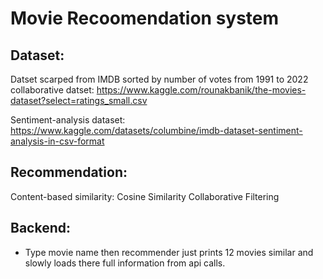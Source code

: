 # Movie Recoomendation system

## Dataset:

Datset scarped from IMDB sorted by number of votes from 1991 to 2022
collaborative datset: https://www.kaggle.com/rounakbanik/the-movies-dataset?select=ratings_small.csv

Sentiment-analysis dataset: https://www.kaggle.com/datasets/columbine/imdb-dataset-sentiment-analysis-in-csv-format

## Recommendation:

Content-based similarity:
Cosine Similarity
Collaborative Filtering

## Backend:

- Type movie name
  then recommender just prints 12 movies similar
  and slowly loads there full information from api calls.
